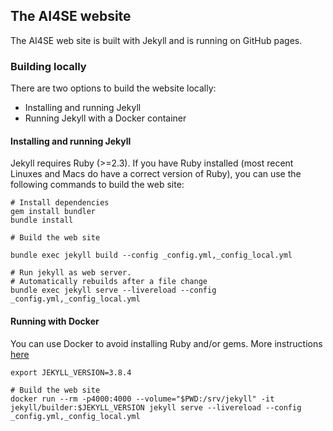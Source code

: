 ## The AI4SE website

The AI4SE web site is built with Jekyll and is running on GitHub pages.

### Building locally

There are two options to build the website locally:

* Installing and running Jekyll
* Running Jekyll with a Docker container

#### Installing and running Jekyll

Jekyll requires Ruby (>=2.3). If you have Ruby installed (most recent Linuxes
and Macs do have a correct version of Ruby), you can use the following commands
to build the web site:

```shell
# Install dependencies
gem install bundler
bundle install

# Build the web site

bundle exec jekyll build --config _config.yml,_config_local.yml

# Run jekyll as web server.
# Automatically rebuilds after a file change
bundle exec jekyll serve --livereload --config _config.yml,_config_local.yml
```

#### Running with Docker

You can use Docker to avoid installing Ruby and/or gems. More instructions
[here](https://github.com/envygeeks/jekyll-docker/blob/master/README.md)

```shell
export JEKYLL_VERSION=3.8.4

# Build the web site
docker run --rm -p4000:4000 --volume="$PWD:/srv/jekyll" -it jekyll/builder:$JEKYLL_VERSION jekyll serve --livereload --config _config.yml,_config_local.yml
```
